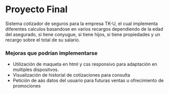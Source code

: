 # Proyecto Final

Sistema cotizador de seguros para la empresa TK-U, el cual implementa diferentes calculos basandose en varios recargos dependiendo de la edad del asegurado, si tiene conyugue, si tiene hijos, si tiene propiedades y un recargo sobre el total de su salario.

### Mejoras que podrían implementarse

- Utilización de maqueta en html y css responsivo para adaptación en multiples dispositvos.
- Visualización de historial de cotizaciones para consulta
- Petición de aás datos del usuario para futuras ventas u ofrecimiento de promociones

